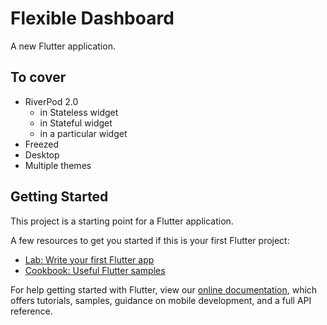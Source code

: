 # Flexible Dashboard

A new Flutter application.

## To cover
* RiverPod 2.0
    * in Stateless widget
    * in Stateful widget
    * in a particular widget
* Freezed
* Desktop
* Multiple themes

## Getting Started

This project is a starting point for a Flutter application.

A few resources to get you started if this is your first Flutter project:

- [Lab: Write your first Flutter app](https://flutter.dev/docs/get-started/codelab)
- [Cookbook: Useful Flutter samples](https://flutter.dev/docs/cookbook)

For help getting started with Flutter, view our
[online documentation](https://flutter.dev/docs), which offers tutorials,
samples, guidance on mobile development, and a full API reference.
